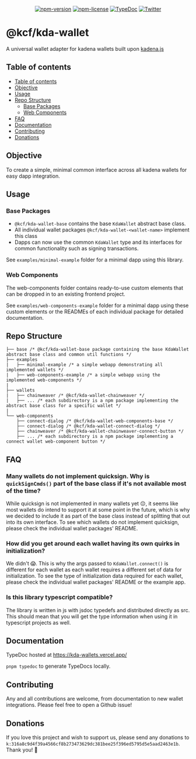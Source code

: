 <div align="center">

[![npm-version](https://img.shields.io/npm/v/@kcf/kda-wallet-base?style=flat)](https://npmjs.com/@kcf/kda-wallet-base)
[![npm-license](https://img.shields.io/npm/l/@kcf/kda-wallet-base?style=flat)](https://npmjs.com/@kcf/kda-wallet-base)
[![TypeDoc](https://img.shields.io/badge/TypeDoc-%F0%9F%94%97-blueviolet)](https://kda-wallets.vercel.app/)
[![Twitter](https://img.shields.io/twitter/follow/kcfreborn)](https://twitter.com/kcfreborn)

</div>

# @kcf/kda-wallet

A universal wallet adapter for kadena wallets built upon [kadena.js](https://github.com/kadena-community/kadena.js)

## Table of contents

- [Table of contents](#table-of-contents)
- [Objective](#objective)
- [Usage](#usage)
- [Repo Structure](#repo-structure)
  - [Base Packages](#base-packages)
  - [Web Components](#web-components)
- [FAQ](#faq)
- [Documentation](#documentation)
- [Contributing](#contributing)
- [Donations](#donations)

## Objective

To create a simple, minimal common interface across all kadena wallets for easy dapp integration.

## Usage

### Base Packages

- `@kcf/kda-wallet-base` contains the base `KdaWallet` abstract base class.
- All individual wallet packages `@kcf/kda-wallet-<wallet-name>` implement this class
- Dapps can now use the common `KdaWallet` type and its interfaces for common functionality such as signing transactions.

See `examples/minimal-example` folder for a minimal dapp using this library.

### Web Components

The web-components folder contains ready-to-use custom elements that can be dropped in to an existing frontend project.

See `examples/web-components-example` folder for a minimal dapp using these custom elements or the READMEs of each individual package for detailed documentation.

## Repo Structure

```
├── base /* @kcf/kda-wallet-base package containing the base KdaWallet abstract base class and common util functions */
├── examples
|   ├── minimal-example /* a simple webapp demonstrating all implemented wallets */
|   ├── web-components-example /* a simple webapp using the implemented web-components */
|
├── wallets
|   ├── chainweaver /* @kcf/kda-wallet-chainweaver */
|   ├── ... /* each subdirectory is a npm package implementing the abstract base class for a specific wallet */
|
└── web-components
    ├── connect-dialog /* @kcf/kda-wallet-web-components-base */
    ├── connect-dialog /* @kcf/kda-wallet-connect-dialog */
    ├── chainweaver /* @kcf/kda-wallet-chainweaver-connect-button */
    ├── ... /* each subdirectory is a npm package implementing a connect wallet web-component button */
```

## FAQ

### Many wallets do not implement quicksign. Why is `quickSignCmds()` part of the base class if it's not available most of the time?

While quicksign is not implemented in many wallets yet 😔, it seems like most wallets do intend to support it at some point in the future, which is why we decided to include it as part of the base class instead of splitting that out into its own interface. To see which wallets do not implement quicksign, please check the individual wallet packages' README.

### How did you get around each wallet having its own quirks in initialization?

We didn't 😱. This is why the args passed to `KdaWallet.connect()` is different for each wallet as each wallet requires a different set of data for initialization. To see the type of initialization data required for each wallet, please check the individual wallet packages' README or the example app.

### Is this library typescript compatible?

The library is written in js with jsdoc typedefs and distributed directly as src. This should mean that you will get the type information when using it in typescript projects as well.

## Documentation

TypeDoc hosted at https://kda-wallets.vercel.app/

`pnpm typedoc` to generate TypeDocs locally.

## Contributing

Any and all contributions are welcome, from documentation to new wallet integrations. Please feel free to open a Github issue!

## Donations

If you love this project and wish to support us, please send any donations to `k:316a8c9d4f39a4566cf8b273473629dc381bee25f396ed5795d5e5aad2463e1b`. Thank you! 🥰
